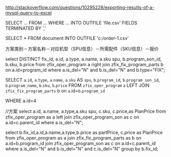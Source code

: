http://stackoverflow.com/questions/10295228/exporting-results-of-a-mysql-query-to-excel

SELECT ... FROM ... WHERE ... 
INTO OUTFILE 'file.csv'
FIELDS TERMINATED BY ','

 SELECT * FROM document INTO OUTFILE 'c:/order-1.csv' 


 方案类别－方案名称－对应机型（SPU信息）－所需配件（SKU信息）－报价

 select DISTINCT fix_id, a.id, a.type, a.name, a.sku spu, b.program_son_id, b.sku, b.price from zfix_oper_program a right join zfix_fix_program_parts b on a.id=program_id where a.is_del="N" and b.is_del="N" and b.type="FIX";

 SELECT `a`.`id`, `a`.`type`, `a`.`name`, `a`.`sku` AS `spu`, `b`.`program_id`, `b`.`program_son_id`, `b`.`program_name`, `b`.`sku`, `b`.`price` FROM `zfix_oper_program` `a` LEFT JOIN `zfix_fix_program_parts` b on `a`.id=`b`.`program_id` 


 WHERE a.id=4

//方案
select a.id, a.name, a.type,a.sku spu, c.sku, c.price,as PlanPrice from zfix_oper_program as a left join zfix_oper_program_son as c on a.id=c.parent_id where a.is_del="N";


 select b.fix_id,a.id,a.name,a.type,b.price as partPrice, c.price as PlanPrice from zfix_oper_program as a join zfix_fix_program_parts as b on a.id=b.program_id join zfix_oper_program_son as c on a.id=c.parent_id where a.is_del="N" and b.is_del="N" and c.is_del="N" group by b.fix_id;
